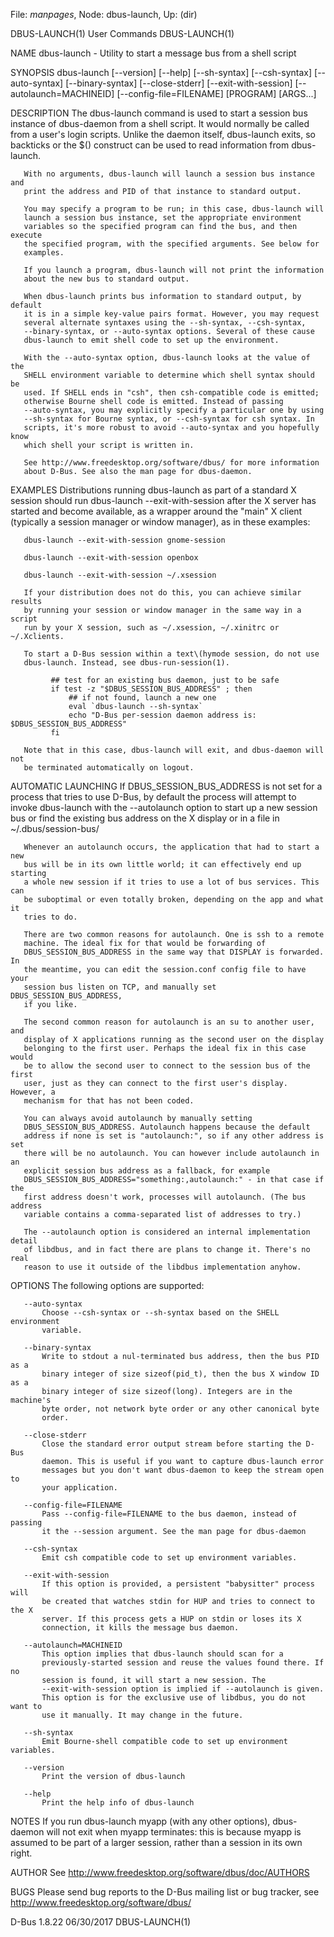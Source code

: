 File: *manpages*,  Node: dbus-launch,  Up: (dir)

DBUS-LAUNCH(1)                   User Commands                  DBUS-LAUNCH(1)



NAME
       dbus-launch - Utility to start a message bus from a shell script

SYNOPSIS
       dbus-launch [--version] [--help] [--sh-syntax] [--csh-syntax]
                   [--auto-syntax] [--binary-syntax] [--close-stderr]
                   [--exit-with-session] [--autolaunch=MACHINEID]
                   [--config-file=FILENAME] [PROGRAM] [ARGS...]


DESCRIPTION
       The dbus-launch command is used to start a session bus instance of
       dbus-daemon from a shell script. It would normally be called from a
       user's login scripts. Unlike the daemon itself, dbus-launch exits, so
       backticks or the $() construct can be used to read information from
       dbus-launch.

       With no arguments, dbus-launch will launch a session bus instance and
       print the address and PID of that instance to standard output.

       You may specify a program to be run; in this case, dbus-launch will
       launch a session bus instance, set the appropriate environment
       variables so the specified program can find the bus, and then execute
       the specified program, with the specified arguments. See below for
       examples.

       If you launch a program, dbus-launch will not print the information
       about the new bus to standard output.

       When dbus-launch prints bus information to standard output, by default
       it is in a simple key-value pairs format. However, you may request
       several alternate syntaxes using the --sh-syntax, --csh-syntax,
       --binary-syntax, or --auto-syntax options. Several of these cause
       dbus-launch to emit shell code to set up the environment.

       With the --auto-syntax option, dbus-launch looks at the value of the
       SHELL environment variable to determine which shell syntax should be
       used. If SHELL ends in "csh", then csh-compatible code is emitted;
       otherwise Bourne shell code is emitted. Instead of passing
       --auto-syntax, you may explicitly specify a particular one by using
       --sh-syntax for Bourne syntax, or --csh-syntax for csh syntax. In
       scripts, it's more robust to avoid --auto-syntax and you hopefully know
       which shell your script is written in.

       See http://www.freedesktop.org/software/dbus/ for more information
       about D-Bus. See also the man page for dbus-daemon.

EXAMPLES
       Distributions running dbus-launch as part of a standard X session
       should run dbus-launch --exit-with-session after the X server has
       started and become available, as a wrapper around the "main" X client
       (typically a session manager or window manager), as in these examples:

       dbus-launch --exit-with-session gnome-session

       dbus-launch --exit-with-session openbox

       dbus-launch --exit-with-session ~/.xsession

       If your distribution does not do this, you can achieve similar results
       by running your session or window manager in the same way in a script
       run by your X session, such as ~/.xsession, ~/.xinitrc or ~/.Xclients.

       To start a D-Bus session within a text\(hymode session, do not use
       dbus-launch. Instead, see dbus-run-session(1).

             ## test for an existing bus daemon, just to be safe
             if test -z "$DBUS_SESSION_BUS_ADDRESS" ; then
                 ## if not found, launch a new one
                 eval `dbus-launch --sh-syntax`
                 echo "D-Bus per-session daemon address is: $DBUS_SESSION_BUS_ADDRESS"
             fi

       Note that in this case, dbus-launch will exit, and dbus-daemon will not
       be terminated automatically on logout.

AUTOMATIC LAUNCHING
       If DBUS_SESSION_BUS_ADDRESS is not set for a process that tries to use
       D-Bus, by default the process will attempt to invoke dbus-launch with
       the --autolaunch option to start up a new session bus or find the
       existing bus address on the X display or in a file in
       ~/.dbus/session-bus/

       Whenever an autolaunch occurs, the application that had to start a new
       bus will be in its own little world; it can effectively end up starting
       a whole new session if it tries to use a lot of bus services. This can
       be suboptimal or even totally broken, depending on the app and what it
       tries to do.

       There are two common reasons for autolaunch. One is ssh to a remote
       machine. The ideal fix for that would be forwarding of
       DBUS_SESSION_BUS_ADDRESS in the same way that DISPLAY is forwarded. In
       the meantime, you can edit the session.conf config file to have your
       session bus listen on TCP, and manually set DBUS_SESSION_BUS_ADDRESS,
       if you like.

       The second common reason for autolaunch is an su to another user, and
       display of X applications running as the second user on the display
       belonging to the first user. Perhaps the ideal fix in this case would
       be to allow the second user to connect to the session bus of the first
       user, just as they can connect to the first user's display. However, a
       mechanism for that has not been coded.

       You can always avoid autolaunch by manually setting
       DBUS_SESSION_BUS_ADDRESS. Autolaunch happens because the default
       address if none is set is "autolaunch:", so if any other address is set
       there will be no autolaunch. You can however include autolaunch in an
       explicit session bus address as a fallback, for example
       DBUS_SESSION_BUS_ADDRESS="something:,autolaunch:" - in that case if the
       first address doesn't work, processes will autolaunch. (The bus address
       variable contains a comma-separated list of addresses to try.)

       The --autolaunch option is considered an internal implementation detail
       of libdbus, and in fact there are plans to change it. There's no real
       reason to use it outside of the libdbus implementation anyhow.

OPTIONS
       The following options are supported:

       --auto-syntax
           Choose --csh-syntax or --sh-syntax based on the SHELL environment
           variable.

       --binary-syntax
           Write to stdout a nul-terminated bus address, then the bus PID as a
           binary integer of size sizeof(pid_t), then the bus X window ID as a
           binary integer of size sizeof(long). Integers are in the machine's
           byte order, not network byte order or any other canonical byte
           order.

       --close-stderr
           Close the standard error output stream before starting the D-Bus
           daemon. This is useful if you want to capture dbus-launch error
           messages but you don't want dbus-daemon to keep the stream open to
           your application.

       --config-file=FILENAME
           Pass --config-file=FILENAME to the bus daemon, instead of passing
           it the --session argument. See the man page for dbus-daemon

       --csh-syntax
           Emit csh compatible code to set up environment variables.

       --exit-with-session
           If this option is provided, a persistent "babysitter" process will
           be created that watches stdin for HUP and tries to connect to the X
           server. If this process gets a HUP on stdin or loses its X
           connection, it kills the message bus daemon.

       --autolaunch=MACHINEID
           This option implies that dbus-launch should scan for a
           previously-started session and reuse the values found there. If no
           session is found, it will start a new session. The
           --exit-with-session option is implied if --autolaunch is given.
           This option is for the exclusive use of libdbus, you do not want to
           use it manually. It may change in the future.

       --sh-syntax
           Emit Bourne-shell compatible code to set up environment variables.

       --version
           Print the version of dbus-launch

       --help
           Print the help info of dbus-launch

NOTES
       If you run dbus-launch myapp (with any other options), dbus-daemon will
       not exit when myapp terminates: this is because myapp is assumed to be
       part of a larger session, rather than a session in its own right.

AUTHOR
       See http://www.freedesktop.org/software/dbus/doc/AUTHORS

BUGS
       Please send bug reports to the D-Bus mailing list or bug tracker, see
       http://www.freedesktop.org/software/dbus/



D-Bus 1.8.22                      06/30/2017                    DBUS-LAUNCH(1)
